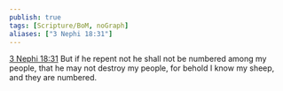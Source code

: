 ```yaml
---
publish: true
tags: [Scripture/BoM, noGraph]
aliases: ["3 Nephi 18:31"]
---
```

[3 Nephi 18:31](https://churchofjesuschrist.org/study/scriptures/bofm/3-ne/18?lang=eng&id=p31#p31) But if he repent not he shall not be numbered among my people, that he may not destroy my people, for behold I know my sheep, and they are numbered.
